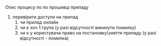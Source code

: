 Опис процесу по по прошивці приладу

1. перевірити доступи на прилад
   1. чи прилад онлайн
   2. чи є хоч 1 група (у разі відсутності викинути помилку)
   3. чи є у користувача право на постановку\зняття приладу (у  разі відсутності - помилка)
